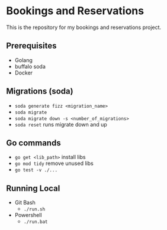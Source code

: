 # Bookings and Reservations

This is the repository for my bookings and reservations project.

## Prerequisites

- Golang
 - buffalo soda
- Docker

## Migrations (soda)
- ```soda generate fizz <migration_name>```
- ```soda migrate```
- ```soda migrate down -s <number_of_migrations>```
- ```soda reset``` runs migrate down and up

## Go commands
- ```go get <lib_path>``` install libs
- ```go mod tidy``` remove unused libs
- ```go test -v ./...```

## Running Local

- Git Bash
  - `./run.sh`
- Powershell
  - `./run.bat`
